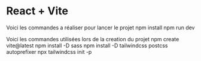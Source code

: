 # React + Vite

Voici les commandes a réaliser pour lancer le projet
    npm install
    npm run dev


Voici les commandes utilisées lors de la creation du projet
    npm create vite@latest
    npm install -D sass
    npm install -D tailwindcss postcss autoprefixer
    npx tailwindcss init -p
